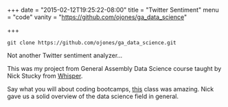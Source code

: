 +++
date = "2015-02-12T19:25:22-08:00"
title = "Twitter Sentiment"
menu = "code"
vanity = "https://github.com/ojones/ga_data_science"

+++

```git
git clone https://github.com/ojones/ga_data_science.git
```

Not another Twitter sentiment analyzer...

This was my project from General Assembly Data Science course taught by Nick Stucky from [Whisper](https://whisper.sh/).

Say what you will about coding bootcamps, [this](https://generalassemb.ly/education/data-science) class was amazing.  Nick gave us a solid overview of the data science field in general.

